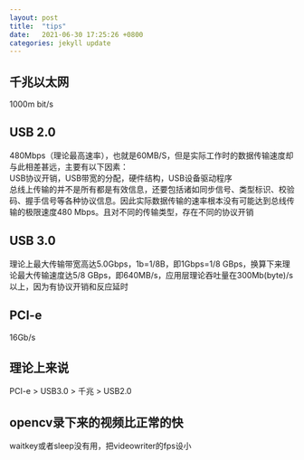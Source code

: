 ```yaml
---
layout: post
title:  "tips"
date:   2021-06-30 17:25:26 +0800
categories: jekyll update
---
```


## 千兆以太网
1000m bit/s

## USB 2.0
480Mbps（理论最高速率），也就是60MB/S，但是实际工作时的数据传输速度却与此相差甚远，主要有以下因素：  
USB协议开销，USB带宽的分配，硬件结构，USB设备驱动程序   
总线上传输的并不是所有都是有效信息，还要包括诸如同步信号、类型标识、校验码、握手信号等各种协议信息。因此实际数据传输的速率根本没有可能达到总线传输的极限速度480 Mbps。且对不同的传输类型，存在不同的协议开销

## USB 3.0
理论上最大传输带宽高达5.0Gbps，1b=1/8B，即1Gbps=1/8 GBps，换算下来理论最大传输速度达5/8 GBps，即640MB/s，应用层理论吞吐量在300Mb(byte)/s以上，因为有协议开销和反应延时

## PCI-e
16Gb/s

## 理论上来说
PCI-e > USB3.0 > 千兆 > USB2.0

## opencv录下来的视频比正常的快
waitkey或者sleep没有用，把videowriter的fps设小